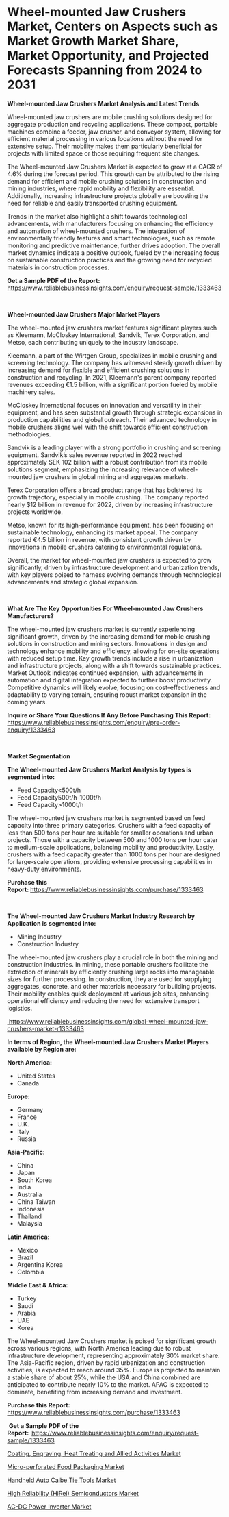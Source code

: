<p><h1>Wheel-mounted Jaw Crushers Market, Centers on Aspects such as Market Growth Market Share, Market Opportunity, and Projected Forecasts Spanning from 2024 to 2031</h1></p><p><strong>Wheel-mounted Jaw Crushers Market Analysis and Latest Trends</strong></p>
<p><p>Wheel-mounted jaw crushers are mobile crushing solutions designed for aggregate production and recycling applications. These compact, portable machines combine a feeder, jaw crusher, and conveyor system, allowing for efficient material processing in various locations without the need for extensive setup. Their mobility makes them particularly beneficial for projects with limited space or those requiring frequent site changes.</p><p>The Wheel-mounted Jaw Crushers Market is expected to grow at a CAGR of 4.6% during the forecast period. This growth can be attributed to the rising demand for efficient and mobile crushing solutions in construction and mining industries, where rapid mobility and flexibility are essential. Additionally, increasing infrastructure projects globally are boosting the need for reliable and easily transported crushing equipment. </p><p>Trends in the market also highlight a shift towards technological advancements, with manufacturers focusing on enhancing the efficiency and automation of wheel-mounted crushers. The integration of environmentally friendly features and smart technologies, such as remote monitoring and predictive maintenance, further drives adoption. The overall market dynamics indicate a positive outlook, fueled by the increasing focus on sustainable construction practices and the growing need for recycled materials in construction processes.</p></p>
<p><strong>Get a Sample PDF of the Report:&nbsp;</strong> <a href="https://www.reliablebusinessinsights.com/enquiry/request-sample/1333463?utm_campaign=75&utm_medium=2&utm_source=Github&utm_content=ia&utm_term=01102024&utm_id=wheel-mounted-jaw-crushers">https://www.reliablebusinessinsights.com/enquiry/request-sample/1333463</a></p>
<p>&nbsp;</p>
<p><strong>Wheel-mounted Jaw Crushers Major Market Players</strong></p>
<p><p>The wheel-mounted jaw crushers market features significant players such as Kleemann, McCloskey International, Sandvik, Terex Corporation, and Metso, each contributing uniquely to the industry landscape.</p><p>Kleemann, a part of the Wirtgen Group, specializes in mobile crushing and screening technology. The company has witnessed steady growth driven by increasing demand for flexible and efficient crushing solutions in construction and recycling. In 2021, Kleemann's parent company reported revenues exceeding €1.5 billion, with a significant portion fueled by mobile machinery sales.</p><p>McCloskey International focuses on innovation and versatility in their equipment, and has seen substantial growth through strategic expansions in production capabilities and global outreach. Their advanced technology in mobile crushers aligns well with the shift towards efficient construction methodologies.</p><p>Sandvik is a leading player with a strong portfolio in crushing and screening equipment. Sandvik’s sales revenue reported in 2022 reached approximately SEK 102 billion with a robust contribution from its mobile solutions segment, emphasizing the increasing relevance of wheel-mounted jaw crushers in global mining and aggregates markets.</p><p>Terex Corporation offers a broad product range that has bolstered its growth trajectory, especially in mobile crushing. The company reported nearly $12 billion in revenue for 2022, driven by increasing infrastructure projects worldwide.</p><p>Metso, known for its high-performance equipment, has been focusing on sustainable technology, enhancing its market appeal. The company reported €4.5 billion in revenue, with consistent growth driven by innovations in mobile crushers catering to environmental regulations.</p><p>Overall, the market for wheel-mounted jaw crushers is expected to grow significantly, driven by infrastructure development and urbanization trends, with key players poised to harness evolving demands through technological advancements and strategic global expansion.</p></p>
<p>&nbsp;</p>
<p><strong>What Are The Key Opportunities For Wheel-mounted Jaw Crushers Manufacturers?</strong></p>
<p><p>The wheel-mounted jaw crushers market is currently experiencing significant growth, driven by the increasing demand for mobile crushing solutions in construction and mining sectors. Innovations in design and technology enhance mobility and efficiency, allowing for on-site operations with reduced setup time. Key growth trends include a rise in urbanization and infrastructure projects, along with a shift towards sustainable practices. Market Outlook indicates continued expansion, with advancements in automation and digital integration expected to further boost productivity. Competitive dynamics will likely evolve, focusing on cost-effectiveness and adaptability to varying terrain, ensuring robust market expansion in the coming years.</p></p>
<p><strong>Inquire or Share Your Questions If Any Before Purchasing This Report:</strong> <a href="https://www.reliablebusinessinsights.com/enquiry/pre-order-enquiry/1333463?utm_campaign=75&utm_medium=2&utm_source=Github&utm_content=ia&utm_term=01102024&utm_id=wheel-mounted-jaw-crushers">https://www.reliablebusinessinsights.com/enquiry/pre-order-enquiry/1333463</a></p>
<p>&nbsp;</p>
<p><strong>Market Segmentation</strong></p>
<p><strong>The Wheel-mounted Jaw Crushers Market Analysis by types is segmented into:</strong></p>
<p><ul><li>Feed Capacity<500t/h</li><li>Feed Capacity500t/h-1000t/h</li><li>Feed Capacity>1000t/h</li></ul></p>
<p><p>The wheel-mounted jaw crushers market is segmented based on feed capacity into three primary categories. Crushers with a feed capacity of less than 500 tons per hour are suitable for smaller operations and urban projects. Those with a capacity between 500 and 1000 tons per hour cater to medium-scale applications, balancing mobility and productivity. Lastly, crushers with a feed capacity greater than 1000 tons per hour are designed for large-scale operations, providing extensive processing capabilities in heavy-duty environments.</p></p>
<p><strong>Purchase this Report:&nbsp;</strong><a href="https://www.reliablebusinessinsights.com/purchase/1333463?utm_campaign=75&utm_medium=2&utm_source=Github&utm_content=ia&utm_term=01102024&utm_id=wheel-mounted-jaw-crushers">https://www.reliablebusinessinsights.com/purchase/1333463</a></p>
<p>&nbsp;</p>
<p><strong>The Wheel-mounted Jaw Crushers Market Industry Research by Application is segmented into:</strong></p>
<p><ul><li>Mining Industry</li><li>Construction Industry</li></ul></p>
<p><p>The wheel-mounted jaw crushers play a crucial role in both the mining and construction industries. In mining, these portable crushers facilitate the extraction of minerals by efficiently crushing large rocks into manageable sizes for further processing. In construction, they are used for supplying aggregates, concrete, and other materials necessary for building projects. Their mobility enables quick deployment at various job sites, enhancing operational efficiency and reducing the need for extensive transport logistics.</p></p>
<p><a href="https://www.reliablebusinessinsights.com/global-wheel-mounted-jaw-crushers-market-r1333463?utm_campaign=75&utm_medium=2&utm_source=Github&utm_content=ia&utm_term=01102024&utm_id=wheel-mounted-jaw-crushers">&nbsp;https://www.reliablebusinessinsights.com/global-wheel-mounted-jaw-crushers-market-r1333463</a></p>
<p><strong>In terms of Region, the Wheel-mounted Jaw Crushers Market Players available by Region are:</strong></p>
<p>
    <p> <strong> North America: </strong>
        <ul>
            <li>United States</li>
            <li>Canada</li>
        </ul>
        </p> 
    <p> <strong> Europe: </strong>
        <ul>
            <li>Germany</li>
            <li>France</li>
            <li>U.K.</li>
            <li>Italy</li>
            <li>Russia</li>
        </ul>
        </p> 
    <p> <strong> Asia-Pacific: </strong>
        <ul>
            <li>China</li>
            <li>Japan</li>
            <li>South Korea</li>
            <li>India</li>
            <li>Australia</li>
            <li>China Taiwan</li>
            <li>Indonesia</li>
            <li>Thailand</li>
            <li>Malaysia</li>
        </ul>
        </p> 
    <p> <strong> Latin America: </strong>
        <ul>
            <li>Mexico</li>
            <li>Brazil</li>
            <li>Argentina Korea</li>
            <li>Colombia</li>
        </ul>
        </p> 
    <p> <strong> Middle East & Africa: </strong>
        <ul>
            <li>Turkey</li>
            <li>Saudi</li>
            <li>Arabia</li>
            <li>UAE</li>
            <li>Korea</li>
        </ul>
    </p>
    </p>
<p><p>The Wheel-mounted Jaw Crushers market is poised for significant growth across various regions, with North America leading due to robust infrastructure development, representing approximately 30% market share. The Asia-Pacific region, driven by rapid urbanization and construction activities, is expected to reach around 35%. Europe is projected to maintain a stable share of about 25%, while the USA and China combined are anticipated to contribute nearly 10% to the market. APAC is expected to dominate, benefiting from increasing demand and investment.</p></p>
<p><strong>Purchase this Report: </strong><a href="https://www.reliablebusinessinsights.com/purchase/1333463?utm_campaign=75&utm_medium=2&utm_source=Github&utm_content=ia&utm_term=01102024&utm_id=wheel-mounted-jaw-crushers">https://www.reliablebusinessinsights.com/purchase/1333463</a></p>
<p>&nbsp;<strong>Get a Sample PDF of the Report:&nbsp;&nbsp;</strong><a href="https://www.reliablebusinessinsights.com/enquiry/request-sample/1333463?utm_campaign=75&utm_medium=2&utm_source=Github&utm_content=ia&utm_term=01102024&utm_id=wheel-mounted-jaw-crushers">https://www.reliablebusinessinsights.com/enquiry/request-sample/1333463</a></p>
<p><strong></strong></p>
<p><p><a href="https://www.linkedin.com/pulse/coating-engraving-heat-treating-allied-activities-market-growth-7jl5c?utm_campaign=75&utm_medium=2&utm_source=Github&utm_content=ia&utm_term=01102024&utm_id=wheel-mounted-jaw-crushers">Coating, Engraving, Heat Treating and Allied Activities Market</a></p><p><a href="https://www.linkedin.com/pulse/regional-adaptations-global-micro-perforated-food-packaging-kdhfc?utm_campaign=75&utm_medium=2&utm_source=Github&utm_content=ia&utm_term=01102024&utm_id=wheel-mounted-jaw-crushers">Micro-perforated Food Packaging Market</a></p><p><a href="https://github.com/LeaJustin54/Market-Research-Report-List-1/blob/main/handheld-auto-calbe-tie-tools-market.md?utm_campaign=75&utm_medium=2&utm_source=Github&utm_content=ia&utm_term=01102024&utm_id=wheel-mounted-jaw-crushers">Handheld Auto Calbe Tie Tools Market</a></p><p><a href="https://issuu.com/reportprime-2/docs/high-reliability-hirel-semiconducto_363cd6cb383025?utm_campaign=75&utm_medium=2&utm_source=Github&utm_content=ia&utm_term=01102024&utm_id=wheel-mounted-jaw-crushers">High Reliability (HiRel) Semiconductors Market</a></p><p><a href="https://issuu.com/reportprime-2/docs/ac-dc-power-inverter-market-size-20_78b2368fd1ba51?utm_campaign=75&utm_medium=2&utm_source=Github&utm_content=ia&utm_term=01102024&utm_id=wheel-mounted-jaw-crushers">AC-DC Power Inverter Market</a></p></p>